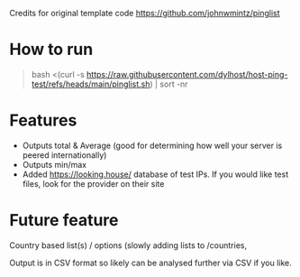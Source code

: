 Credits for original template code https://github.com/johnwmintz/pinglist

# How to run
>bash <(curl -s https://raw.githubusercontent.com/dylhost/host-ping-test/refs/heads/main/pinglist.sh) | sort -nr

# Features
- Outputs total & Average (good for determining how well your server is peered internationally)
- Outputs min/max
- Added https://looking.house/ database of test IPs. If you would like test files, look for the provider on their site

# Future feature
Country based list(s) / options (slowly adding lists to /countries, 

Output is in CSV format so likely can be analysed further via CSV if you like.
